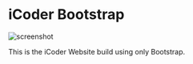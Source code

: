 # iCoder Bootstrap

![screenshot](https://user-images.githubusercontent.com/76562459/180488380-506f111a-9cb4-49a3-be75-b1579c986403.png)

This is the iCoder Website build using only Bootstrap.
